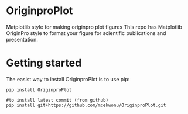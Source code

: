 # OriginproPlot
Matplotlib style for making originpro plot figures
This repo has Matplotlib OriginPro style to format your figure for scientific publications and presentation.

# Getting started
The easist way to install OriginproPlot is to use pip: 
```#to install the latest release (from PyPi) 
pip install OriginproPlot

#to install latest commit (from github)
pip install git+https://github.com/mcekwonu/OriginproPlot.git
```


